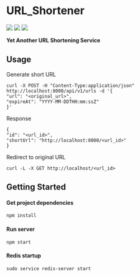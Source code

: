 # URL_Shortener

![](https://img.shields.io/badge/Node.js-✓-green.svg)
![](https://img.shields.io/badge/Express.js-✓-blue.svg)
![](https://img.shields.io/badge/Redis-✓-red.svg)

**Yet Another URL Shortening Service**

## Usage
Generate short URL
```
curl -X POST -H "Content-Type:application/json" http://localhost:8000/api/v1/urls -d '{
"url": "<original_url>",
"expireAt": "YYYY-MM-DDTHH:mm:ssZ"
}'
```
Response
```
{
"id": "<url_id>",
"shortUrl": "http://localhost:8000/<url_id>"
}
```
Redirect to original URL
```
curl -L -X GET http://localhost/<url_id>
```

## Getting Started

#### Get project dependencies
```
npm install
```
#### Run server
```
npm start
```
#### Redis startup
```
sudo service redis-server start
```


